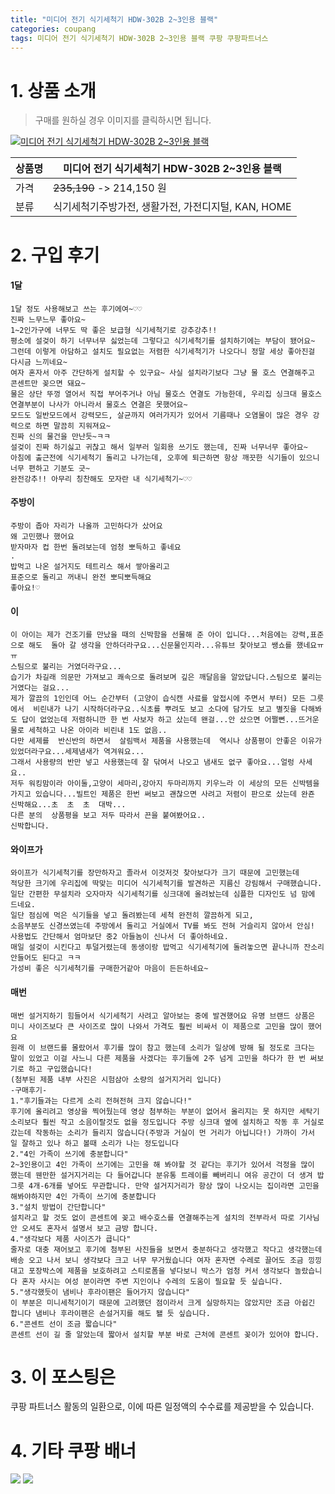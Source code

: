 ```yaml
---
title: "미디어 전기 식기세척기 HDW-302B 2~3인용 블랙"
categories: coupang
tags: 미디어 전기 식기세척기 HDW-302B 2~3인용 블랙 쿠팡 쿠팡파트너스
---
```

# 1. 상품 소개
> 구매를 원하실 경우 이미지를 클릭하시면 됩니다.

[![미디어 전기 식기세척기 HDW-302B 2~3인용 블랙](https://static.coupangcdn.com/image/affiliate/banner/4c3f1302c038aacdad520934d566dbe6@2x.jpg)](https://coupa.ng/bOZzQ9)

상품명 | 미디어 전기 식기세척기 HDW-302B 2~3인용 블랙
-------|-------
가격 | ~~235,190~~ -> 214,150 원
분류 | 식기세척기주방가전, 생활가전, 가전디지털, KAN, HOME

# 2. 구입 후기

####    1달
    1달 정도 사용해보고 쓰는 후기에여~♡♡
    진짜 느무느무 좋아요~
    1~2인가구에 너무도 딱 좋은 보급형 식기세척기로 강추강추!!
    평소에 설겆이 하기 너무너무 싫었는데 그렇다고 식기세척기를 설치하기에는 부담이 됐어요~
    그런데 이렇게 아담하고 설치도 필요없는 저렴한 식기세척기가 나오다니 정말 세상 좋아진걸 다시금 느끼네요~
    여자 혼자서 아주 간단하게 설치할 수 있구요~ 사실 설치라기보다 그냥 물 호스 연결해주고 콘센트만 꽂으면 돼요~
    물은 상단 뚜껑 열어서 직접 부어주거나 아님 물호스 연결도 가능한데, 우리집 싱크대 물호스 연결부분이 나사가 아니라서 물호스 연결은 못했어요~
    모드도 일반모드에서 강력모드, 살균까지 여러가지가 있어서 기름때나 오염물이 많은 경우 강력으로 하면 말끔히 지워져요~
    진짜 신의 물건을 만난듯~ㅋㅋ
    설겆이 진짜 하기싫고 귀찮고 해서 일부러 일회용 쓰기도 했는데, 진짜 너무너무 좋아요~
    아침에 출근전에 식기세척기 돌리고 나가는데, 오후에 퇴근하면 항상 깨끗한 식기들이 있으니 너무 편하고 기분도 긋~
    완전강추!! 아무리 칭찬해도 모자란 내 식기세척기~♡♡

####    주방이
    주방이 좁아 자리가 나올까 고민하다가 샀어요
    왜 고민했나 했어요
    받자마자 컵 한번 돌려보는데 엄청 뽀득하고 좋네요
    .
    밥먹고 나온 설거지도 테트리스 해서 쌓아올리고
    표준으로 돌리고 꺼내니 완전 뽀듸뽀득해요
    좋아요!♡

####    이
    이 아이는 제가 건조기를 만났을 때의 신박함을 선물해 준 아이 입니다...처음에는 강력,표준으로 해도  돌아 갈 생각을 안하더라구요...신문물인지라...유튜브 찾아보고 쌩쇼를 했네요ㅠㅠ
    스팀으로 불리는 거였더라구요... 
    습기가 차길래 의문만 가져보고 쾌속으로 돌려보며 깊은 깨달음을 알았답니다.스팀으로 불리는 거였다는 걸요...
    제가 깔끔의 1인인데 어느 순간부터 (고양이 습식캔 사료를 앞접시에 주면서 부터) 모든 그릇에서  비린내가 나기 시작하더라구요..식초를 뿌려도 보고 소다에 담가도 보고 별짓을 다해봐도 답이 없었는데 저렴하니깐 한 번 사보자 하고 샀는데 왠걸...안 샀으면 어쩔뻔...뜨거운 물로 세척하고 나온 아이라 비린내 1도 없음..
    다만 세제를  반신반의 하면서  살림백서 제품을 사용했는데  역시나 상품평이 안좋은 이유가 있었더라구요...세제냄새가 역겨워요...
    그래서 사용량의 반만 넣고 사용했는데 잘 닦여서 나오고 냄새도 없구 좋아요...얼렁 사세요..
    저두 워킹맘이라 아이둘,고양이 세마리,강아지 두마리까지 키우느라 이 세상의 모든 신박템을 가지고 있습니다...빌트인 제품은 한번 써보고 괜찮으면 사려고 저렴이 판으로 샀는데 완죤 신박해요...초  초  초  대박...
    다른 분의  상품평을 보고 저두 따라서 끈을 붙여봤어요..
    신박합니다.

####    와이프가
    와이프가 식기세척기를 장만하자고 졸라서 이것저것 찾아보다가 크기 때문에 고민했는데
    적당한 크기에 우리집에 딱맞는 미디어 식기세척기를 발견하곤 지름신 강림해서 구매했습니다.
    일단 간편한 무설치라 오자마자 식기세척기를 싱크대에 올려놨는데 심플한 디자인도 넘 맘에 드네요.
    일단 점심에 먹은 식기들을 넣고 돌려봤는데 세척 완전히 깔끔하게 되고, 
    소음부분도 신경쓰였는데 주방에서 돌리고 거실에서 TV를 봐도 전혀 거슬리지 않아서 안심!
    사용법도 간단해서 엄마보단 중2 아들놈이 신나서 더 좋아하네요.
    매일 설겆이 시킨다고 투덜거렸는데 동생이랑 밥먹고 식기세척기에 돌려놓으면 끝나니까 잔소리 안들어도 된다고 ㅋㅋ
    가성비 좋은 식기세척기를 구매한거같아 마음이 든든하네요~

####    매번
    매번 설거지하기 힘들어서 식기세척기 사려고 알아보는 중에 발견했어요 유명 브랜드 상품은 미니 사이즈보다 큰 사이즈로 많이 나와서 가격도 훨씬 비싸서 이 제품으로 고민을 많이 했어요 
    원래 이 브랜드를 몰랐어서 후기를 많이 참고 했는데 소리가 일상에 방해 될 정도로 크다는 말이 있었고 이걸 사느니 다른 제품을 사겠다는 후기들에 2주 넘게 고민을 하다가 한 번 써보기로 하고 구입했습니다!
    (첨부된 제품 내부 사진은 시험삼아 소량의 설거지거리 입니다)
    -구매후기-
    1."후기들과는 다르게 소리 전혀전혀 크지 않습니다!"
    후기에 올리려고 영상을 찍어뒀는데 영상 첨부하는 부분이 없어서 올리지는 못 하지만 세탁기 소리보다 훨씬 작고 소음이랄것도 없을 정도입니다 주방 싱크대 옆에 설치하고 작동 후 거실로 갔는데 작동하는 소리가 들리지 않습니다(주방과 거실이 먼 거리가 아닙니다!) 가까이 가서 일 잘하고 있나 하고 볼때 소리가 나는 정도입니다
    2."4인 가족이 쓰기에 충분합니다"
    2~3인용이고 4인 가족이 쓰기에는 고민을 해 봐야할 것 같다는 후기가 있어서 걱정을 많이 했는데 웬만한 설거지거리는 다 들어갑니다 분유통 트레이를 빼버리니 여유 공간이 더 생겨 밥 그릇 4개-6개를 넣어도 무관합니다. 만약 설거지거리가 항상 많이 나오시는 집이라면 고민을 해봐야하지만 4인 가족이 쓰기에 충분합니다 
    3."설치 방법이 간단합니다"
    설치라고 할 것도 없이 콘센트에 꽂고 배수호스를 연결해주는게 설치의 전부라서 따로 기사님 안 오셔도 혼자서 설명서 보고 금방 합니다.
    4."생각보다 제품 사이즈가 큽니다"
    줄자로 대충 재어보고 후기에 첨부된 사진들을 보면서 충분하다고 생각했고 작다고 생각했는데 배송 오고 나서 보니 생각보다 크고 너무 무거웠습니다 여자 혼자면 수레로 끌어도 조금 낑낑대고 포장박스에 제품을 보호하려고 스티로폼을 넣다보니 박스가 엄청 커서 생각보다 놀랐습니다 혼자 사시는 여성 분이라면 주변 지인이나 수레의 도움이 필요할 듯 싶습니다. 
    5."생각했듯이 냄비나 후라이팬은 들어가지 않습니다"
    이 부분은 미니세척기이기 때문에 고려했던 점이라서 크게 실망하지는 않았지만 조금 아쉽긴 합니다 냄비나 후라이팬은 손설거지를 해도 됄 듯 싶습니다.
    6."콘센트 선이 조금 짧습니다"
    콘센트 선이 길 줄 알았는데 짧아서 설치할 부분 바로 근처에 콘센트 꽂이가 있어야 합니다.

# 3. 이 포스팅은
쿠팡 파트너스 활동의 일환으로, 이에 따른 일정액의 수수료를 제공받을 수 있습니다.

# 4. 기타 쿠팡 배너
[![](https://ads-partners.coupang.com/banners/404218?subId=&traceId=V0-301-bae0f72e5e59e45f-I404218&w=728&h=90)](https://coupa.ng/bOXH5d)
[![](https://ads-partners.coupang.com/banners/404240?subId=&traceId=V0-301-371ae01f4226dec2-I404240&w=728&h=90)](https://coupa.ng/bOXIeg)

